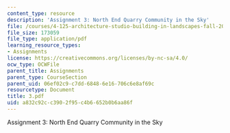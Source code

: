 ```yaml
---
content_type: resource
description: 'Assignment 3: North End Quarry Community in the Sky'
file: /courses/4-125-architecture-studio-building-in-landscapes-fall-2002/a832c92cc3902f95c4b6652b0b6aa86f_3.pdf
file_size: 173059
file_type: application/pdf
learning_resource_types:
- Assignments
license: https://creativecommons.org/licenses/by-nc-sa/4.0/
ocw_type: OCWFile
parent_title: Assignments
parent_type: CourseSection
parent_uid: 06ef02c9-c7dd-6848-6e16-706c6e8af69c
resourcetype: Document
title: 3.pdf
uid: a832c92c-c390-2f95-c4b6-652b0b6aa86f
---
```

Assignment 3: North End Quarry Community in the Sky